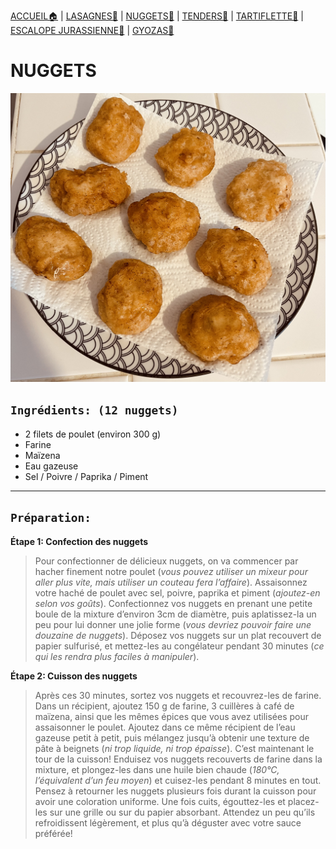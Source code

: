 [ACCUEIL🏠](index.md) | [LASAGNES🍝](lasagnes.md) | [NUGGETS🍗](nuggets.md) | [TENDERS🍗](tenders.md) | [TARTIFLETTE🧀](tartiflette.md) | [ESCALOPE JURASSIENNE🥩](escalope.md) | [GYOZAS🥟](gyozas.md)

# NUGGETS

![](IMAGES/Nuggets.jpg)

## `Ingrédients: (12 nuggets)`
* 2 filets de poulet (environ 300 g)
* Farine
* Maïzena
* Eau gazeuse
* Sel / Poivre / Paprika / Piment

***

## `Préparation:`
**Étape 1: Confection des nuggets**
> Pour confectionner de délicieux nuggets, on va commencer par hacher finement notre poulet (_vous pouvez utiliser un mixeur pour aller plus vite, mais utiliser un couteau fera l’affaire_). Assaisonnez votre haché de poulet avec sel, poivre, paprika et piment (_ajoutez-en selon vos goûts_). Confectionnez vos nuggets en prenant une petite boule de la mixture d’environ 3cm de diamètre, puis aplatissez-la un peu pour lui donner une jolie forme (_vous devriez pouvoir faire une douzaine de nuggets_). Déposez vos nuggets sur un plat recouvert de papier sulfurisé, et mettez-les au congélateur pendant 30 minutes (_ce qui les rendra plus faciles à manipuler_).


**Étape 2: Cuisson des nuggets**
> Après ces 30 minutes, sortez vos nuggets et recouvrez-les de farine. Dans un récipient, ajoutez 150 g de farine, 3 cuillères à café de maïzena, ainsi que les mêmes épices que vous avez utilisées pour assaisonner le poulet. Ajoutez dans ce même récipient de l’eau gazeuse petit à petit, puis mélangez jusqu’à obtenir une texture de pâte à beignets (_ni trop liquide, ni trop épaisse_). C’est maintenant le tour de la cuisson! Enduisez vos nuggets recouverts de farine dans la mixture, et plongez-les dans une huile bien chaude (_180°C, l’équivalent d’un feu moyen_) et cuisez-les pendant 8 minutes en tout. Pensez à retourner les nuggets plusieurs fois durant la cuisson pour avoir une coloration uniforme. Une fois cuits, égouttez-les et placez-les sur une grille ou sur du papier absorbant. Attendez un peu qu’ils refroidissent légèrement, et plus qu’à déguster avec votre sauce préférée!
